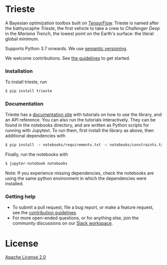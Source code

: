 # Trieste

A Bayesian optimization toolbox built on [TensorFlow](https://www.tensorflow.org/). Trieste is named after the bathyscaphe _Trieste_, the first vehicle to take a crew to _Challenger Deep_ in the _Mariana Trench_, the lowest point on the Earth's surface: the literal global minimum.

Supports Python 3.7 onwards. We use [semantic versioning](https://semver.org/).

We welcome contributions. See [the guidelines](CONTRIBUTING.md) to get started.

### Installation

To install trieste, run
```bash
$ pip install trieste
```

### Documentation

Trieste has a [documentation site](https://secondmind-labs.github.io/trieste) with tutorials on how to use the library, and an API reference. You can also run the tutorials interactively. They can be found in the notebooks directory, and are written as Python scripts for running with Jupytext. To run them, first install the library as above, then additional dependencies with
```bash
$ pip install -r notebooks/requirements.txt -c notebooks/constraints.txt
```
Finally, run the notebooks with
```bash
$ jupyter-notebook notebooks
```
Note: If you experience missing dependencies, check the notebooks are using the same python environment in which the dependencies were installed.

### Getting help

- To submit a pull request, file a bug report, or make a feature request, see the [contribution guidelines](CONTRIBUTING.md).
- For more open-ended questions, or for anything else, join the community discussions on our [Slack workspace](https://join.slack.com/t/secondmind-labs/shared_invite/zt-hsl5m8oj-m5VW8_ND~~~GbxPXD1Dz4A).

# License

[Apache License 2.0](LICENSE)
